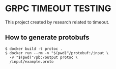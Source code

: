# GRPC TIMEOUT TESTING

This project created by research related to timeout.

## How to generate protobufs

```shell
$ docker build -t protoc .
$ docker run --rm -v "$(pwd)"/protobuf:/input \
  -v "$(pwd)"/pb:/output protoc \
  /input/example.proto
```


